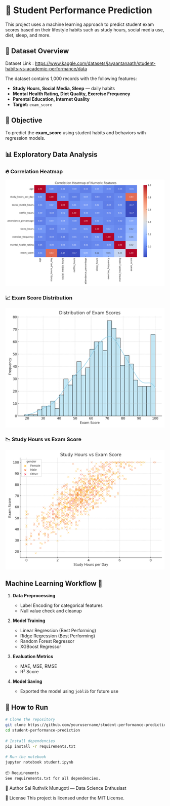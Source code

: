 # 📘 Student Performance Prediction

This project uses a machine learning approach to predict student exam scores based on their lifestyle habits such as study hours, social media use, diet, sleep, and more.

## 📂 Dataset Overview

Dataset Link : https://www.kaggle.com/datasets/jayaantanaath/student-habits-vs-academic-performance/data

The dataset contains 1,000 records with the following features:

- **Study Hours, Social Media, Sleep** — daily habits
- **Mental Health Rating, Diet Quality, Exercise Frequency**
- **Parental Education, Internet Quality**
- **Target:** `exam_score`

## 🧠 Objective

To predict the **exam_score** using student habits and behaviors with regression models.

## 📊 Exploratory Data Analysis

### 🔥 Correlation Heatmap
![Correlation Heatmap](correlation_heatmap.png)

### 📈 Exam Score Distribution
![Exam Score Distribution](exam_score_distribution.png)

### 📉 Study Hours vs Exam Score
![Study vs Score](study_vs_score.png)

## Machine Learning Workflow 🧪

1. **Data Preprocessing**
   - Label Encoding for categorical features
   - Null value check and cleanup

2. **Model Training**
   - Linear Regression (Best Performing)  
   - Ridge Regression (Best Performing)  
   - Random Forest Regressor  
   - XGBoost Regressor

3. **Evaluation Metrics**
   - MAE, MSE, RMSE  
   - R² Score

4. **Model Saving**
   - Exported the model using `joblib` for future use


## 🚀 How to Run

```bash
# Clone the repository
git clone https://github.com/yourusername/student-performance-prediction.git
cd student-performance-prediction

# Install dependencies
pip install -r requirements.txt

# Run the notebook
jupyter notebook student.ipynb

📦 Requirements
See requirements.txt for all dependencies.
 ```
📌 Author
Sai Ruthvik Munugoti — Data Science Enthusiast

📜 License
This project is licensed under the MIT License.
